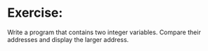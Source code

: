 # Exercise:
Write a program that contains two integer variables. Compare their addresses and display the larger address.
